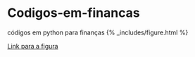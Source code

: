 # Codigos-em-financas
códigos em python para finanças
{% _includes/figure.html %}

<a href="https://github.com/BDonadelli/Codigos-em-financas/blob/main/figure.html">Link para a figura</a>

